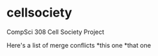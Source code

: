 # cellsociety

CompSci 308 Cell Society Project

Here's a list of merge conflicts
*this one
*that one
